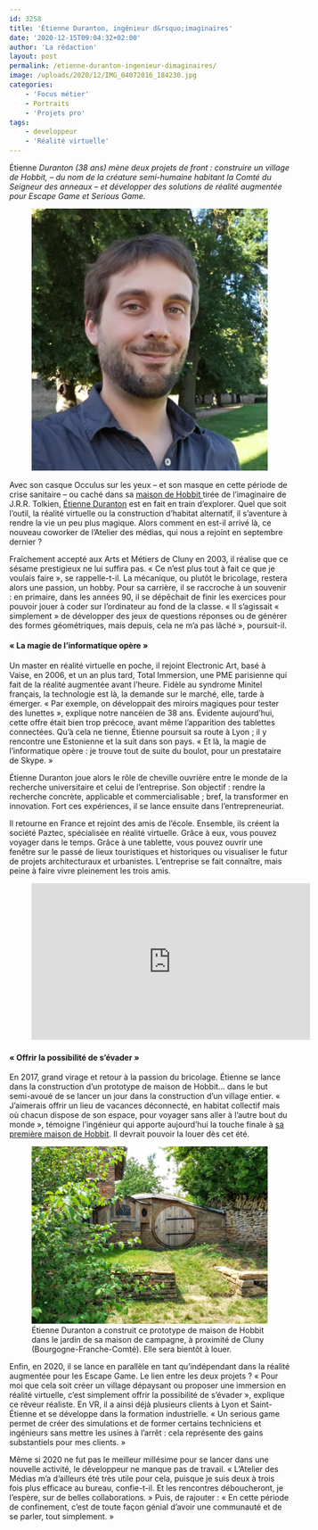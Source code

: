 ```yaml
---
id: 3258
title: 'Étienne Duranton, ingénieur d&rsquo;imaginaires'
date: '2020-12-15T09:04:32+02:00'
author: 'La rédaction'
layout: post
permalink: /etienne-duranton-ingenieur-dimaginaires/
image: /uploads/2020/12/IMG_04072016_184230.jpg
categories:
    - 'Focus métier'
    - Portraits
    - 'Projets pro'
tags:
    - developpeur
    - 'Réalité virtuelle'
---
```


Étienne *Duranton (38 ans) mène deux projets de front : construire un village de Hobbit, – du nom de la créature semi-humaine habitant la Comté du Seigneur des anneaux – et développer des solutions de réalité augmentée pour Escape Game et Serious Game.*

<figure class="wp-block-image"><img src="/uploads/2020/12/IMG_04072016_184230-1.jpg" alt="Illustration"></figure>

Avec son casque Occulus sur les yeux – et son masque en cette période de crise sanitaire – ou caché dans sa [maison de Hobbit ](https://www.facebook.com/MyHobbitHome/about/)tirée de l’imaginaire de J.R.R. Tolkien, [Étienne Duranton](https://www.linkedin.com/in/etienne-duranton-462627a/?originalSubdomain=fr) est en fait en train d’explorer. Quel que soit l’outil, la réalité virtuelle ou la construction d’habitat alternatif, il s’aventure à rendre la vie un peu plus magique. Alors comment en est-il arrivé là, ce nouveau coworker de l’Atelier des médias, qui nous a rejoint en septembre dernier ?

Fraîchement accepté aux Arts et Métiers de Cluny en 2003, il réalise que ce sésame prestigieux ne lui suffira pas. « Ce n’est plus tout à fait ce que je voulais faire », se rappelle-t-il. La mécanique, ou plutôt le bricolage, restera alors une passion, un hobby. Pour sa carrière, il se raccroche à un souvenir : en primaire, dans les années 90, il se dépêchait de finir les exercices pour pouvoir jouer à coder sur l’ordinateur au fond de la classe. « Il s’agissait « simplement » de développer des jeux de questions réponses ou de générer des formes géométriques, mais depuis, cela ne m’a pas lâché », poursuit-il.

#### « La magie de l’informatique opère »

Un master en réalité virtuelle en poche, il rejoint Electronic Art, basé à Vaise, en 2006, et un an plus tard, Total Immersion, une PME parisienne qui fait de la réalité augmentée avant l’heure. Fidèle au syndrome Minitel français, la technologie est là, la demande sur le marché, elle, tarde à émerger. « Par exemple, on développait des miroirs magiques pour tester des lunettes », explique notre nancéien de 38 ans. Évidente aujourd’hui, cette offre était bien trop précoce, avant même l’apparition des tablettes connectées. Qu’à cela ne tienne, Étienne poursuit sa route à Lyon ; il y rencontre une Estonienne et la suit dans son pays. « Et là, la magie de l’informatique opère : je trouve tout de suite du boulot, pour un prestataire de Skype. »

Étienne Duranton joue alors le rôle de cheville ouvrière entre le monde de la recherche universitaire et celui de l’entreprise. Son objectif : rendre la recherche concrète, applicable et commercialisable ; bref, la transformer en innovation. Fort ces expériences, il se lance ensuite dans l’entrepreneuriat.

Il retourne en France et rejoint des amis de l’école. Ensemble, ils créent la société Paztec, spécialisée en réalité virtuelle. Grâce à eux, vous pouvez voyager dans le temps. Grâce à une tablette, vous pouvez ouvrir une fenêtre sur le passé de lieux touristiques et historiques ou visualiser le futur de projets architecturaux et urbanistes. L’entreprise se fait connaître, mais peine à faire vivre pleinement les trois amis.

<figure class="wp-block-embed-youtube wp-block-embed is-type-video is-provider-youtube wp-embed-aspect-16-9 wp-has-aspect-ratio"><div class="wp-block-embed__wrapper"><iframe allow="accelerometer; autoplay; clipboard-write; encrypted-media; gyroscope; picture-in-picture" allowfullscreen="" frameborder="0" height="281" src="https://www.youtube.com/embed/Diyx1dKXI5o?feature=oembed" title="Invasion de petites tablettes vertes" width="500"></iframe></div></figure>

#### « Offrir la possibilité de s’évader »

En 2017, grand virage et retour à la passion du bricolage. Étienne se lance dans la construction d’un prototype de maison de Hobbit… dans le but semi-avoué de se lancer un jour dans la construction d’un village entier. « J’aimerais offrir un lieu de vacances déconnecté, en habitat collectif mais où chacun dispose de son espace, pour voyager sans aller à l’autre bout du monde », témoigne l’ingénieur qui apporte aujourd’hui la touche finale à [sa première maison de Hobbit](https://www.instagram.com/myhobbithome/). Il devrait pouvoir la louer dès cet été.

<figure class="wp-block-image"><img src="/uploads/2020/12/111393268_623007158332944_4932297620349585556_o.jpg" alt="Illustration"><figcaption>Étienne Duranton a construit ce prototype de maison de Hobbit dans le jardin de sa maison de campagne, à proximité de Cluny (Bourgogne-Franche-Comté). Elle sera bientôt à louer. </figcaption></figure>

Enfin, en 2020, il se lance en parallèle en tant qu’indépendant dans la réalité augmentée pour les Escape Game. Le lien entre les deux projets ? « Pour moi que cela soit créer un village dépaysant ou proposer une immersion en réalité virtuelle, c’est simplement offrir la possibilité de s’évader », explique ce rêveur réaliste. En VR, il a ainsi déjà plusieurs clients à Lyon et Saint-Étienne et se développe dans la formation industrielle. « Un serious game permet de créer des simulations et de former certains techniciens et ingénieurs sans mettre les usines à l’arrêt : cela représente des gains substantiels pour mes clients. »

Même si 2020 ne fut pas le meilleur millésime pour se lancer dans une nouvelle activité, le développeur ne manque pas de travail. « L’Atelier des Médias m’a d’ailleurs été très utile pour cela, puisque je suis deux à trois fois plus efficace au bureau, confie-t-il. Et les rencontres déboucheront, je l’espère, sur de belles collaborations. » Puis, de rajouter : « En cette période de confinement, c’est de toute façon génial d’avoir une communauté et de se parler, tout simplement. »